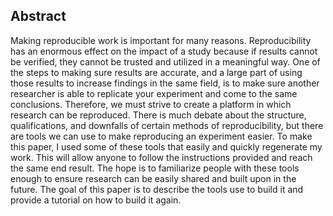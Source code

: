 ## Abstract

Making reproducible work is important for many reasons. Reproducibility has an enormous effect on the impact of a study because if results cannot be verified, they cannot be trusted and utilized in a meaningful way. One of the steps to making sure results are accurate, and a large part of using those results to increase findings in the same field, is to make sure another researcher is able to replicate your experiment and come to the same conclusions. Therefore, we must strive to create a platform in which research can be reproduced. There is much debate about the structure, qualifications, and downfalls of certain methods of reproducibility, but there are tools we can use to make reproducing an experiment easier. To make this paper, I used some of these tools that easily and quickly regenerate my work. This will allow anyone to follow the instructions provided and reach the same end result. The hope is to familiarize people with these tools enough to ensure research can be easily shared and built upon in the future. The goal of this paper is to describe the tools use to build it and provide a tutorial on how to build it again.
